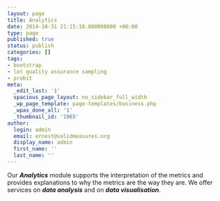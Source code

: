 ```yaml
---
layout: page
title: Analytics
date: 2014-10-31 21:15:18.000000000 +00:00
type: page
published: true
status: publish
categories: []
tags:
- bootstrap
- lot quality assurance sampling
- probit
meta:
  _edit_last: '1'
  spacious_page_layout: no_sidebar_full_width
  _wp_page_template: page-templates/business.php
  _wpas_done_all: '1'
  _thumbnail_id: '1965'
author:
  login: admin
  email: ernest@validmeasures.org
  display_name: admin
  first_name: ''
  last_name: ''
---
```

<p>Our <strong><em>Analytics</em></strong> module supports the interpretation of the metrics and provides explanations to why the metrics are the way they are. We offer services on <strong><em>data analysis</em></strong> and on <strong><em>data visualisation</em></strong>.</p>
